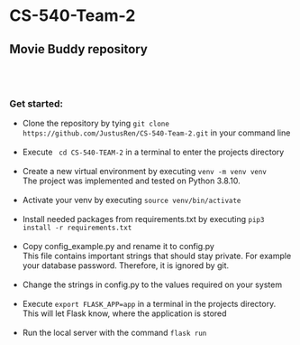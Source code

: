 # CS-540-Team-2
## Movie Buddy repository
<br /><br />
### Get started:<br />
- Clone the repository by tying
``` git clone https://github.com/JustusRen/CS-540-Team-2.git ``` in your command line <br /><br />
- Execute ``` cd CS-540-TEAM-2``` in a terminal to enter the projects directory<br /><br />
- Create a new virtual environment by executing ``` venv -m venv venv ```<br />The project was implemented and tested on Python 3.8.10.<br /><br />
- Activate your venv by executing ``` source venv/bin/activate ```<br /><br />
- Install needed packages from requirements.txt by executing ``` pip3 install -r requirements.txt ``` <br /><br />
- Copy config_example.py and rename it to config.py<br />
This file contains important strings that should stay private. For example your database password. Therefore, it is ignored by git.<br /><br />
- Change the strings in config.py to the values required on your system <br /><br />
- Execute ``` export FLASK_APP=app ``` in a terminal in the projects directory. This will let Flask know, where the application is stored<br /><br />
- Run the local server with the command ``` flask run ```<br /><br />


